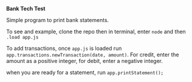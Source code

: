 **Bank Tech Test**

Simple program to print bank statements.

To see and example, clone the repo then in terminal, enter `node` and then `.load app.js`

To add transactions, once `app.js` is loaded run `app.transactions.newTransaction(date, amount)`. For credit, enter the amount as a positive integer, for debit, enter a negative integer.

when you are ready for a statement, run `app.printStatement();`
